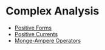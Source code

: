 # Complex Analysis
* [Positive Forms](/Complex%20Analysis/Positive%20Forms.md)
* [Positive Currents](/Complex%20Analysis/Positive%20Currents.md)
* [Monge-Ampere Operators](/Complex%20Analysis/Monge-Ampere%20Operators.md)